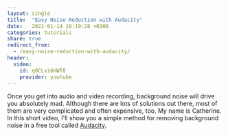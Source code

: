 ```yaml
---
layout: single
title:  "Easy Noise Reduction with Audacity"
date:   2021-01-14 10:19:28 +0100
categories: tutorials
share: true
redirect_from:
  - /easy-noise-reduction-with-audacity/
header:
  video:
    id: q0CLvi6HWT8
    provider: youtube
---
```


Once you get into audio and video recording, background noise will drive you absolutely mad. Although there are lots of solutions out there, most of them are very complicated and often expensive, too. My name is Catherine. In this short video, I'll show you a simple method for removing background noise in a free tool called [Audacity](https://www.audacityteam.org/).